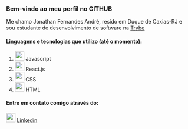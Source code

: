 ### Bem-vindo ao meu perfil no GITHUB

 Me chamo Jonathan Fernandes André, resido em Duque de Caxias-RJ e sou estudante de desenvolvimento de software na <a href="https://www.betrybe.com/"  target="_blank">Trybe</a> 
 
 #### Linguagens e tecnologias que utilizo (até o momento):
 
 1. <img width="25px" src="https://upload.wikimedia.org/wikipedia/commons/thumb/9/99/Unofficial_JavaScript_logo_2.svg/480px-Unofficial_JavaScript_logo_2.svg.png"> Javascript
 2. <img width="25px" src="https://upload.wikimedia.org/wikipedia/commons/thumb/a/a7/React-icon.svg/1280px-React-icon.svg.png"> React.js
 3. <img width="25px" src="https://cdn4.iconfinder.com/data/icons/social-media-logos-6/512/121-css3-512.png"> CSS
 4. <img width="25px" src="https://cdn4.iconfinder.com/data/icons/social-media-logos-6/512/96-html5-256.png"> HTML

#### Entre em contato comigo através do:
<img width="25px" src="https://cdn4.iconfinder.com/data/icons/social-media-logos-6/512/56-linkedin-256.png"> <a href="https://www.linkedin.com/in/jonathan-fernandesjf/" target="_blank">Linkedin</a>  
<!--
**jonathanjf/jonathanjf** is a ✨ _special_ ✨ repository because its `README.md` (this file) appears on your GitHub profile.

Here are some ideas to get you started:

- 🔭 I’m currently working on ...
- 🌱 I’m currently learning ...
- 👯 I’m looking to collaborate on ...
- 🤔 I’m looking for help with ...
- 💬 Ask me about ...
- 📫 How to reach me: ...
- 😄 Pronouns: ...
- ⚡ Fun fact: ...
-->
